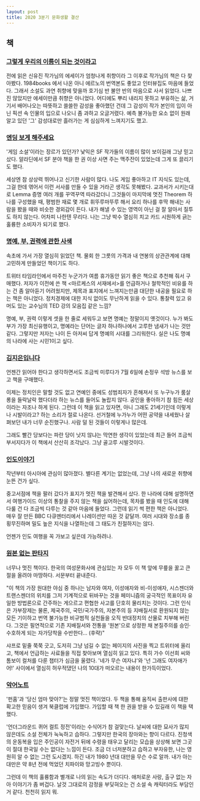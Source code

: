 ```yaml
---
layout: post
title: 2020 3분기 문화생활 결산
---
```


## 책
### [그렇게 우리의 이름이 되는 것이라고](http://book.naver.com/bookdb/book_detail.php?bid=15344881)
전에 읽은 신유진 작가님의 에세이가 엄청나게 취향이라 그 이후로 작가님의 책은 다 찾아봤다. 1984books 에서 나온 아니 에르노의 번역본도 좋았고 인터뷰집도 마음에 들었다. 그래서 소설도 과연 취향에 맞을까 호기심 반 불안 반의 마음으로 사서 읽었다. 나쁘진 않았지만 에세이만큼 취향은 아니었다. 어디에도 뿌리 내리지 못하고 부유하는 삶, 거기서 배어나오는 따뜻하고 쓸쓸한 감성을 좋아했던 건데 그 감성이 작가 본인의 입이 아닌 픽션 속 인물의 입으로 나오니 좀 과하고 오글거렸다. 예측 불가능한 요소 없이 원래 알고 있던 '그' 감성대로만 흘러가는 게 심심하게 느껴지기도 했고.

### [엔딩 보게 해주세요](http://book.naver.com/bookdb/book_detail.php?bid=16301362)
'게임 소설'이라는 장르가 있던가? 낯익은 SF 작가들의 이름이 많이 보이길래 그냥 믿고 샀다. 알라딘에서 SF 분야 책을 한 권 이상 사면 주는 맥주잔이 있었는데 그게 또 끌리기도 했다.

세상엔 참 상상력 뛰어나고 신기한 사람이 많다. 나도 게임 좋아하고 IT 지식도 있는데, 그걸 한데 엮어서 이런 서사를 만들 수 있을 거라곤 생각도 못해봤다. 교과서가 시키는대로 Lemma 증명 여러 개를 꾸역꾸역 따라갔더니 그것들이 마지막에 멋진 Theorem 하나를 구성했을 때, 평범한 재료 몇 개로 휘뚜루마뚜루 해서 요리 하나를 후딱 해내는 사람을 봤을 때와 비슷한 경외감이 든다. 내가 해낼 수 있는 영역이 아닌 걸 잘 알아서 질투도 하지 않는다. 어차피 나한텐 무리다. 나는 그냥 박수 열심히 치고 카드 시원하게 긁는 훌륭한 소비자가 되기로 했다.

### [명예, 부, 권력에 관한 사색](http://book.naver.com/bookdb/book_detail.php?bid=16387197)
속초에 가서 가장 열심히 읽었던 책. 물회 한 그릇의 가격과 내 연봉의 상관관계에 대해 고민하게 만들었던 책이기도 하다.

트위터 타임라인에서 마주친 누군가가 여름 휴가동안 읽기 좋은 책으로 추천해 줘서 구매했다. 저자가 이전에 쓴 책 <마르케스의 서재에서>를 언급하거나 철학적인 비유를 하는 건 좀 알아듣기 어려웠지만, 제목과 표지에서 느껴지는만큼 대단한 내공을 필요로 하는 책은 아니었다. 정치경제에 대한 지식 없이도 무난하게 읽을 수 있다. 통찰력 있고 유머도 있는 교수님의 TED 강의 모음집 같은 느낌?

명예, 부, 권력 이렇게 셋을 한 줄로 세워두고 보면 명예는 정말이지 옛것이다. 누가 봐도 부가 가장 최신유행이고, 명예라는 단어는 글자 하나하나에서 고루한 냄새가 나는 것만 같다. 그렇지만 저자는 나이 든 아저씨 답게 명예의 시대를 그리워한다. 실은 나도 명예의 나라에 사는 시민1이고 싶다.

### [김지은입니다](http://book.naver.com/bookdb/book_detail.php?bid=16277966)
언젠간 읽어야 한다고 생각하면서도 조금씩 미루다가 7월 6일에 손정우 석방 뉴스를 보고 책을 구매했다. 

이제는 정치인은 말할 것도 없고 연예인 중에도 성범죄자가 흔해져서 또 누구누가 룸살롱을 들락날락 했다더라 하는 뉴스를 들어도 놀랍지 않다. 공인을 좋아하기 참 힘든 세상이라는 자조나 하게 된다. 그런데 이 책을 읽고 있자면, 아니 그래도 21세기인데 이렇게나 시발이라고? 하는 소리가 절로 나온다. 선거철에 누가누가 어떤 공약을 내세웠나 살펴보던 내가 너무 순진했구나. 사람 덜 된 것들이 이렇게나 많은데.

그래도 빨간 당보다는 파란 당이 낫지 않냐는 막연한 생각이 있었는데 최근 들어 조금씩 부서지다가 이 책에서 산산히 조각났다. 그냥 골고루 시발것이다.

### [인도이야기](http://book.naver.com/bookdb/book_detail.php?bid=6013704)
작년부터 아시아에 관심이 많아졌다. 별다른 계기는 없었는데, 그냥 나의 새로운 취향에 눈뜬 건가 싶다. 

중고서점에 책을 팔러 갔다가 표지가 멋진 책을 발견해서 샀다. 한 나라에 대해 설명하면서 여행가이드 이상의 통찰을 주지 않는 책을 싫어하는데, 목차를 봤을 때 인도에 대해 다룰 건 다 조금씩 다루는 것 같아 마음에 들었다. 그런데 읽기 썩 편한 책은 아니었다. 매우 잘 만든 BBC 다큐멘터리에서 나레이션만 따온 것 같달까. 여러 시대와 장소를 종횡무진하며 밀도 높은 지식을 나열하는데 그 태도가 친절하지는 않다. 

언젠가 인도 여행을 꼭 가보고 싶은데 가능하려나.

### [원본 없는 판타지](http://book.naver.com/bookdb/book_detail.php?bid=16321687)
너무나 멋진 책이다. 한국의 여성문화사에 관심있는 자 모두 이 책 앞에 무릎을 꿇고 큰 절을 올려야 마땅하다. 서문부터 끝내준다.

"이 책의 가장 원대한 야심 중 하나는 남자와 여자, 이성애자와 비-이성애자, 시스젠더와 트랜스젠더의 위치를 그저 기계적으로 뒤바꾸는 것을 페미니즘의 궁극적인 목표이자 유일한 방법론으로 간주하는 게으르고 편협한 사고를 단호히 물리치는 것이다. 그런 인식은 가부장제는 물론, 제국주의, 국민/국가주의, 자본주의 등 지배질서로 환원되지 않는 모든 기이하고 번역 불가능한 비규범적 실천들을 오직 반대정치의 산물로 치부해 버린다. 그것은 필연적으로 기존 지배질서와 전통을 '원본'으로 상정한 채 본질주의를 승인·수호하게 되는 자가당착을 수반한다... (후략)"

샤프로 밑줄 쭉쭉 긋고, 도저히 그냥 넘길 수 없는 페이지의 사진을 찍고 트위터에 올리고, 책에서 언급하는 사료들을 직접 찾아보며 열심히 읽고 있다. 특히 가수 이선희 씨와 톰보이 컬처를 다룬 챕터가 심금을 울렸다. '네가 무슨 여자냐'와 '넌 그래도 여자애가 어!' 사이에서 열심히 허우적댔던 나의 10대가 떠오르는 내용이 한가득이었다.

### [악어노트](http://book.naver.com/bookdb/book_detail.php?bid=15001266)
'펀홈'과 '당신 엄마 맞아?'는 정말 멋진 책이었다. 두 책을 통해 움직씨 출판사에 대한 확고한 믿음이 생겨 북클럽에 가입했다. 가입할 때 책 한 권을 받을 수 있길래 이 책을 택했다.

'언더그라운드 퀴어 컬트 정전'이라는 수식어가 참 걸맞는다. 날씨에 대한 묘사가 많지 않은데도 소설 전체가 눅눅하고 습하다. 그렇지만 한국의 장마와는 향이 다르다. 진청색의 운동복을 입은 주인공이 자전거 뒤에 수령을 태우고 달리는 모습을 상상해 보면 그곳이 절대 한국일 수는 없다는 느낌이 든다. 조금 더 너저분하고 습하고 부자유한, 나는 영원히 알 수 없는 그런 도시겠지. 하긴 내가 1980 년대 대만을 무슨 수로 알까. 내가 아는 대만은 약 8년 전에 먹었던 치파이와 망고빙수 뿐이다.

그런데 이 책의 훌륭함과 별개로 나의 읽는 속도가 더디다. 애처로운 사랑, 출구 없는 자아 이야기가 좀 버겁다. 날것 그대로의 감정을 부딪혀오는 건 소설 속 캐릭터라도 부담인 거 같다. 천천히 읽지 뭐.
